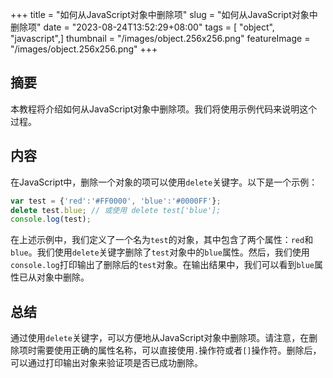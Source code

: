 +++
title = "如何从JavaScript对象中删除项"
slug = "如何从JavaScript对象中删除项"
date = "2023-08-24T13:52:29+08:00"
tags = [ "object", "javascript",]
thumbnail = "/images/object.256x256.png"
featureImage = "/images/object.256x256.png"
+++


## 摘要

本教程将介绍如何从JavaScript对象中删除项。我们将使用示例代码来说明这个过程。

## 内容

在JavaScript中，删除一个对象的项可以使用`delete`关键字。以下是一个示例：

```javascript
var test = {'red':'#FF0000', 'blue':'#0000FF'};
delete test.blue; // 或使用 delete test['blue'];
console.log(test);
```

在上述示例中，我们定义了一个名为`test`的对象，其中包含了两个属性：`red`和`blue`。我们使用`delete`关键字删除了`test`对象中的`blue`属性。然后，我们使用`console.log`打印输出了删除后的`test`对象。在输出结果中，我们可以看到`blue`属性已从对象中删除。

## 总结

通过使用`delete`关键字，可以方便地从JavaScript对象中删除项。请注意，在删除项时需要使用正确的属性名称，可以直接使用`.`操作符或者`[]`操作符。删除后，可以通过打印输出对象来验证项是否已成功删除。


